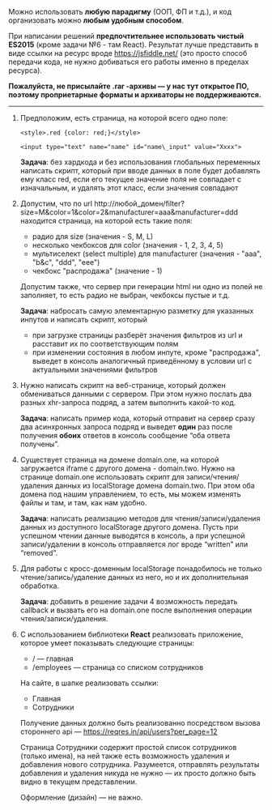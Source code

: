 ﻿Можно использовать **любую парадигму** (ООП, ФП и т.д.), и код организовать можно **любым удобным способом**. 

При написании решений **предпочтительнее использовать чистый ES2015** (кроме задачи №6 - там React). Результат лучше представить в виде ссылки на ресурс вроде <https://jsfiddle.net/> (это просто способ передачи кода, не нужно добиваться его работы именно в пределах ресурса). 

**Пожалуйста, не присылайте .rar
-архивы — у нас тут открытое ПО, поэтому проприетарные форматы и архиваторы не поддерживаются.**

---

1. Предположим, есть страница, на которой всего одно поле: 

    `<style>.red {color: red;}</style>`
    
    `<input type="text" name="name" id="name\_input" value="Xxxx">` 
    
    **Задача**: без хардкода и без использования глобальных переменных написать скрипт, который при вводе данных в поле будет добавлять ему класс red, если его текущее значение поля не совпадает с изначальным, и удалять этот класс, если значения совпадают 

2. Допустим, что по url http://любой\_домен/filter?size=M&color=1&color=2&manufacturer=aaa&manufacturer=ddd
     находится страница, на которой есть такие поля: 
    - радио для size (значения - S, M, L) 
    - несколько чекбоксов для color (значения - 1, 2, 3, 4, 5) 
    - мультиселект (select multiple) для manufacturer (значения - "aaa", "b&c", "ddd", "eee")  
    - чекбокс "распродажа" (значение - 1) 
    
    Допустим также, что сервер при генерации html ни одно из полей не заполняет, то есть радио не выбран, чекбоксы пустые и т.д. 
    
    **Задача**: набросать самую элементарную разметку для указанных инпутов и написать скрипт, который  
    
    - при загрузке страницы разберёт значения фильтров из url и расставит их по соответствующим полям 
    - при изменении состояния в любом инпуте, кроме "распродажа", выведет в консоль аналогичный приведённому в условии url с актуальными значениями фильтров

3. Нужно написать скрипт на веб-странице, который должен обмениваться данными с сервером. При этом нужно послать два разных xhr-запроса подряд, а затем выполнить какой-то код.  

    **Задача**: написать пример кода, который отправит на сервер сразу два асинхронных запроса подряд и выведет **один** раз после получения **обоих** ответов в консоль сообщение “оба ответа получены”. 

4. Существует страница на домене domain.one, на которой загружается iframe с другого домена - domain.two. Нужно на странице domain.one использовать скрипт для записи/чтения/удаления данных из localStorage домена domain.two. При этом оба домена под нашим управлением, то есть, мы можем изменять файлы и там, и там, как нам удобно. 
    
    **Задача**: написать реализацию методов для чтения/записи/удаления данных из доступного localStorage другого домена. Пусть при успешном чтении данные выводятся в консоль, а при успешной записи/удалении в консоль отправляется лог вроде “written” или “removed”. 

5. Для работы с кросс-доменным localStorage понадобилось не только чтение/запись/удаление данных из него, но и их дополнительная обработка.  
    
    **Задача**: добавить в решение задачи 4 возможность передать callback и вызвать его на domain.one после выполнения операции чтения/записи/удаления. 

6. С использованием библиотеки **React** реализовать приложение, которое умеет показывать следующие страницы: 
    - / — главная 
    - /employees — страница со списком сотрудников 
    
    На сайте, в шапке реализовать ссылки: 
    
    - Главная 
    - Сотрудники 

    Получение данных должно быть реализованно посредством вызова стороннего api — <https://reqres.in/api/users?per_page=12> 
    
    Страница Сотрудники содержит простой список сотрудников (только имена), на ней также есть возможность удаления и добавления нового сотрудника. Разумеется, отправлять результаты добавления и удаления никуда не нужно — их просто должно быть видно в текущем представлении. 
    
    Оформление (дизайн) — не важно.  
